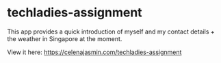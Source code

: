 # techladies-assignment
This app provides a quick introduction of myself and my contact details + the weather in Singapore at the moment.

View it here: https://celenajasmin.com/techladies-assignment
